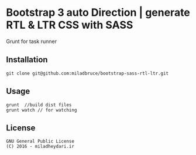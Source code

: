 # Bootstrap 3 auto Direction | generate RTL & LTR CSS with SASS
Grunt for task runner
## Installation
    git clone git@github.com:miladbruce/bootstrap-sass-rtl-ltr.git
    
## Usage
    grunt  //build dist files
    grunt watch // for watching
    
## License
    GNU General Public License
    (C) 2016 - miladheydari.ir
 